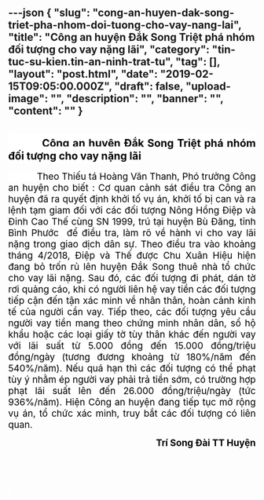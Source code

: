 ---json
{
    "slug": "cong-an-huyen-dak-song-triet-pha-nhom-doi-tuong-cho-vay-nang-lai",
    "title": "Công an huyện Đắk Song Triệt phá nhóm đối tượng cho vay nặng lãi",
    "category": "tin-tuc-su-kien.tin-an-ninh-trat-tu",
    "tag": [],
    "layout": "post.html",
    "date": "2019-02-15T09:05:00.000Z",
    "draft": false,
    "upload-image": "",
    "description": "",
    "banner": "",
    "__content__": ""
}
---
<h1 style="margin-left:0in; margin-right:0in; text-align:justify"><span style="background-color:white"><span style="font-size:16.0pt"><span style="color:black">&nbsp; &nbsp; &nbsp; &nbsp; &nbsp; <strong>C&ocirc;ng an huyện Đắk Song Triệt ph&aacute; nh&oacute;m đối tượng cho vay nặng l&atilde;i</strong></span></span></span></h1>

<p style="margin-left:0in; margin-right:0in; text-align:justify"><span style="background-color:white"><span style="font-size:14.0pt"><span style="color:black">&nbsp; &nbsp; &nbsp; &nbsp; &nbsp; &nbsp;Theo Thiếu t&aacute; Ho&agrave;ng Văn Thanh, Ph&oacute; trưởng C&ocirc;ng an huyện cho biết : Cơ quan cảnh s&aacute;t điều tra C&ocirc;ng an huyện đ&atilde; ra quyết định khởi tố vụ &aacute;n, khởi tố bị can v&agrave; ra lệnh tạm giam đối với c&aacute;c đối tượng N&ocirc;ng Hồng Điệp v&agrave; Đinh Cao Thế c&ugrave;ng SN 1999, tr&uacute; tại huyện B&ugrave; Đăng, tỉnh B&igrave;nh Phước&nbsp; để điều tra, l&agrave;m r&otilde; về h&agrave;nh vi cho vay l&atilde;i nặng trong giao dịch d&acirc;n sự. Theo điều tra v&agrave;o khoảng th&aacute;ng 4/2018, Điệp v&agrave; Thế được Chu Xu&acirc;n Hiệu hiện đang bỏ trốn rủ l&ecirc;n huyện Đắk Song thu&ecirc; nh&agrave; tổ chức cho vay l&atilde;i nặng. Sau đ&oacute;, c&aacute;c đối tượng đi ph&aacute;t, d&aacute;n tờ rơi quảng c&aacute;o, khi c&oacute; người li&ecirc;n hệ vay tiền c&aacute;c đối tượng tiếp cận đến tận x&aacute;c minh về nh&acirc;n th&acirc;n, ho&agrave;n cảnh kinh tế của người cần vay. Tiếp theo, c&aacute;c đối tượng y&ecirc;u cầu người vay tiền mang theo chứng minh nh&acirc;n d&acirc;n, sổ hộ khẩu hoặc c&aacute;c loại giấy tờ t&ugrave;y th&acirc;n kh&aacute;c đến người vay với l&atilde;i suất từ 5.000 đồng đến 15.000 đồng/triệu đồng/ng&agrave;y (tương đương khoảng từ 180%/năm đến 540%/năm). Nếu qu&aacute; hạn th&igrave; c&aacute;c đối tượng c&oacute; thể phạt t&ugrave;y &yacute; nhằm &eacute;p người vay phải trả tiền sớm, c&oacute; trường hợp phạt l&atilde;i suất l&ecirc;n đến 26.000 đồng/triệu/ng&agrave;y (tức 936%/năm). Hiện C&ocirc;ng an huyện đang tiếp tục mở rộng vụ &aacute;n, tổ chức x&aacute;c minh, truy bắt c&aacute;c đối tượng c&oacute; li&ecirc;n quan.</span></span></span></p>

<p style="margin-left:0in; margin-right:0in; text-align:right"><span style="background-color:white"><strong><span style="font-size:14.0pt"><span style="color:black">Tr&iacute; Song Đ&agrave;i TT Huyện</span></span></strong></span></p>

<p style="margin-left:0in; margin-right:0in; text-align:justify">&nbsp;</p>

<p style="margin-left:0in; margin-right:0in; text-align:justify">&nbsp;</p>

<p style="margin-left:0in; margin-right:0in; text-align:justify"><span style="background-color:white"><span style="font-size:10.5pt"><span style="font-family:&quot;Arial&quot;,&quot;sans-serif&quot;"><span style="color:black">&nbsp; </span></span></span></span></p>

<p style="text-align:justify">&nbsp;</p>
